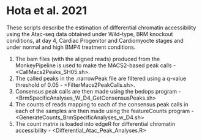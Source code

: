 # Hota et al. 2021
These scripts describe the estimation of differential chromatin accessibility using the Atac-seq data obtained under Wild-type, BRM knockout conditions, at day 4, Cardiac Progenitor and Cardiomyocte stages and under normal and high BMP4 treatment conditions.

1. The bam files (with the aligned reads) produced from the MonkeyPipeline is used to make the MACS2-based peak calls - <CallMacs2Peaks_SH05.sh>. 
2. The called peaks in the .narrowPeak file are filtered using a q-value threshold of 0.05 - <FilterMacs2PeakCalls.sh>. 
3. Consensus peak calls are then made using the bedops program - <BrmSpecificAnalyses_W_D4_GetConsensusPeaks.sh>
4. The counts of reads mapping to each of the consensus peak calls in each of the samples are then made using the featureCounts program - <GenerateCounts_BrmSpecificAnalyses_w_D4.sh>
5. The count matrix is loaded into edgeR for differential chromatin accessibility - <Differential_Atac_Peak_Analyses.R>
